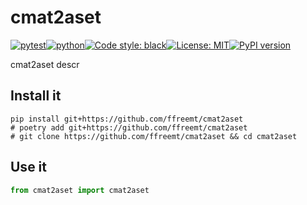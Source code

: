 # cmat2aset
[![pytest](https://github.com/ffreemt/cmat2aset/actions/workflows/routine-tests.yml/badge.svg)](https://github.com/ffreemt/cmat2aset/actions)[![python](https://img.shields.io/static/v1?label=python+&message=3.7%2B&color=blue)](https://www.python.org/downloads/)[![Code style: black](https://img.shields.io/badge/code%20style-black-000000.svg)](https://github.com/psf/black)[![License: MIT](https://img.shields.io/badge/License-MIT-yellow.svg)](https://opensource.org/licenses/MIT)[![PyPI version](https://badge.fury.io/py/cmat2aset.svg)](https://badge.fury.io/py/cmat2aset)

cmat2aset descr

## Install it

```shell
pip install git+https://github.com/ffreemt/cmat2aset
# poetry add git+https://github.com/ffreemt/cmat2aset
# git clone https://github.com/ffreemt/cmat2aset && cd cmat2aset
```

## Use it
```python
from cmat2aset import cmat2aset

```
